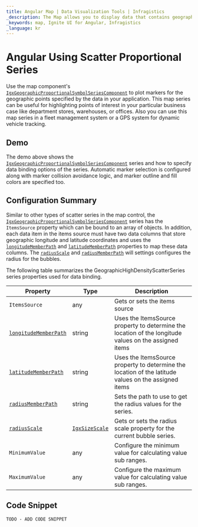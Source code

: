 ```yaml
---
title: Angular Map | Data Visualization Tools | Infragistics
_description: The Map allows you to display data that contains geographic locations from view models or geo-spatial data loaded from shape files on geographic imagery maps.View the demo, dependencies, usage and toolbar for more information.
_keywords: map, Ignite UI for Angular, Infragistics
_language: kr
---
```


# Angular Using Scatter Proportional Series

Use the map component's [`IgxGeographicProportionalSymbolSeriesComponent`]({environment:dvApiBaseUrl}/products/ignite-ui-angular/api/docs/typescript/latest/classes/igxgeographicproportionalsymbolseriescomponent.html) to plot markers for the geographic points specified by the data in your application. This map series can be useful for highlighting points of interest in your particular business case like department stores, warehouses, or offices. Also you can use this map series in a fleet management system or a GPS system for dynamic vehicle tracking.

## Demo

<code-view style="height: 400px"
           data-demos-base-url="{environment:dvDemosBaseUrl}"
           iframe-src="{environment:dvDemosBaseUrl}/maps/geo-map-type-scatter-bubble-series"  >
</code-view>

<div class="divider--half"></div>

The demo above shows the [`IgxGeographicProportionalSymbolSeriesComponent`]({environment:dvApiBaseUrl}/products/ignite-ui-angular/api/docs/typescript/latest/classes/igxgeographicproportionalsymbolseriescomponent.html) series and how to specify data binding options of the series. Automatic marker selection is configured along with marker collision avoidance logic, and marker outline and fill colors are specified too.

## Configuration Summary

Similar to other types of scatter series in the map control, the [`IgxGeographicProportionalSymbolSeriesComponent`]({environment:dvApiBaseUrl}/products/ignite-ui-angular/api/docs/typescript/latest/classes/igxgeographicproportionalsymbolseriescomponent.html) series has the `ItemsSource` property which can be bound to an array of objects. In addition, each data item in the items source must have two data columns that store geographic longitude and latitude coordinates and uses the [`longitudeMemberPath`]({environment:dvApiBaseUrl}/products/ignite-ui-angular/api/docs/typescript/latest/classes/igxgeographicproportionalsymbolseriescomponent.html#longitudememberpath) and [`latitudeMemberPath`]({environment:dvApiBaseUrl}/products/ignite-ui-angular/api/docs/typescript/latest/classes/igxgeographicproportionalsymbolseriescomponent.html#latitudememberpath) properties to map these data columns. The [`radiusScale`]({environment:dvApiBaseUrl}/products/ignite-ui-angular/api/docs/typescript/latest/classes/igxgeographicproportionalsymbolseriescomponent.html#radiusscale) and [`radiusMemberPath`]({environment:dvApiBaseUrl}/products/ignite-ui-angular/api/docs/typescript/latest/classes/igxgeographicproportionalsymbolseriescomponent.html#radiusmemberpath) will settings configures the radius for the bubbles.

The following table summarizes the GeographicHighDensityScatterSeries series properties used for data binding.

| Property                                                                                                                                                                                  | Type                                                                                                                         | Description                                                                                           |
| ----------------------------------------------------------------------------------------------------------------------------------------------------------------------------------------- | ---------------------------------------------------------------------------------------------------------------------------- | ----------------------------------------------------------------------------------------------------- |
| `ItemsSource`                                                                                                                                                                             | any                                                                                                                          | Gets or sets the items source                                                                         |
| [`longitudeMemberPath`]({environment:dvApiBaseUrl}/products/ignite-ui-angular/api/docs/typescript/latest/classes/igxgeographicproportionalsymbolseriescomponent.html#longitudememberpath) | string                                                                                                                       | Uses the ItemsSource property to determine the location of the longitude values on the assigned items |
| [`latitudeMemberPath`]({environment:dvApiBaseUrl}/products/ignite-ui-angular/api/docs/typescript/latest/classes/igxgeographicproportionalsymbolseriescomponent.html#latitudememberpath)   | string                                                                                                                       | Uses the ItemsSource property to determine the location of the latitude values on the assigned items  |
| [`radiusMemberPath`]({environment:dvApiBaseUrl}/products/ignite-ui-angular/api/docs/typescript/latest/classes/igxgeographicproportionalsymbolseriescomponent.html#radiusmemberpath)       | string                                                                                                                       | Sets the path to use to get the radius values for the series.                                         |
| [`radiusScale`]({environment:dvApiBaseUrl}/products/ignite-ui-angular/api/docs/typescript/latest/classes/igxgeographicproportionalsymbolseriescomponent.html#radiusscale)                 | [`IgxSizeScale`]({environment:dvApiBaseUrl}/products/ignite-ui-angular/api/docs/typescript/latest/classes/igxsizescale.html) | Gets or sets the radius scale property for the current bubble series.                                 |
| `MinimumValue`                                                                                                                                                                            | any                                                                                                                          | Configure the minimum value for calculating value sub ranges.                                         |
| `MaximumValue`                                                                                                                                                                            | any                                                                                                                          | Configure the maximum value for calculating value sub ranges.                                         |

## Code Snippet

<!--Angular -->

```html
TODO - ADD CODE SNIPPET
```
